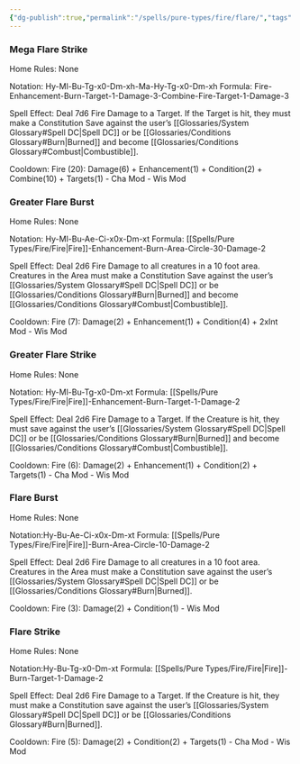 ```yaml
---
{"dg-publish":true,"permalink":"/spells/pure-types/fire/flare/","tags":["Spell/Fire","Spell/Damage"]}
---
```


### Mega Flare Strike
Home Rules: None

Notation: Hy-Ml-Bu-Tg-x0-Dm-xh-Ma-Hy-Tg-x0-Dm-xh
Formula: Fire-Enhancement-Burn-Target-1-Damage-3-Combine-Fire-Target-1-Damage-3

Spell Effect: 
Deal 7d6 Fire Damage to a Target. If the Target is hit, they must make a Constitution Save against the user’s [[Glossaries/System Glossary#Spell DC\|Spell DC]] or be [[Glossaries/Conditions Glossary#Burn\|Burned]] and become [[Glossaries/Conditions Glossary#Combust\|Combustible]].

Cooldown:
Fire (20): Damage(6) + Enhancement(1) + Condition(2) + Combine(10) + Targets(1) - Cha Mod - Wis Mod

### Greater Flare Burst
Home Rules: None

Notation: Hy-Ml-Bu-Ae-Ci-x0x-Dm-xt 
Formula: [[Spells/Pure Types/Fire/Fire\|Fire]]-Enhancement-Burn-Area-Circle-30-Damage-2

Spell Effect: 
Deal 2d6 Fire Damage to all creatures in a 10 foot area. Creatures in the Area must make a Constitution Save against the user’s [[Glossaries/System Glossary#Spell DC\|Spell DC]] or be [[Glossaries/Conditions Glossary#Burn\|Burned]] and become [[Glossaries/Conditions Glossary#Combust\|Combustible]].

Cooldown:
Fire (7): Damage(2) + Enhancement(1) + Condition(4) + 2xInt Mod - Wis Mod

### Greater Flare Strike
Home Rules: None

Notation: Hy-Ml-Bu-Tg-x0-Dm-xt
Formula: [[Spells/Pure Types/Fire/Fire\|Fire]]-Enhancement-Burn-Target-1-Damage-2

Spell Effect: 
Deal 2d6 Fire Damage to a Target. If the Creature is hit, they must save against the user’s [[Glossaries/System Glossary#Spell DC\|Spell DC]] or be [[Glossaries/Conditions Glossary#Burn\|Burned]] and become [[Glossaries/Conditions Glossary#Combust\|Combustible]].

Cooldown: 
Fire (6): Damage(2) + Enhancement(1) + Condition(2) + Targets(1) - Cha Mod - Wis Mod

### Flare Burst
Home Rules: None

Notation:Hy-Bu-Ae-Ci-x0x-Dm-xt
Formula: [[Spells/Pure Types/Fire/Fire\|Fire]]-Burn-Area-Circle-10-Damage-2

Spell Effect: 
Deal 2d6 Fire Damage to all creatures in a 10 foot area. Creatures in the Area must make a Constitution save against the user’s [[Glossaries/System Glossary#Spell DC\|Spell DC]] or be [[Glossaries/Conditions Glossary#Burn\|Burned]].

Cooldown: 
Fire (3): Damage(2) + Condition(1) - Wis Mod

### Flare Strike
Home Rules: None

Notation:Hy-Bu-Tg-x0-Dm-xt
Formula: [[Spells/Pure Types/Fire/Fire\|Fire]]-Burn-Target-1-Damage-2

Spell Effect: 
Deal 2d6 Fire Damage to a Target. If the Creature is hit, they must make a Constitution save against the user’s [[Glossaries/System Glossary#Spell DC\|Spell DC]] or be [[Glossaries/Conditions Glossary#Burn\|Burned]].

Cooldown:
Fire (5): Damage(2) + Condition(2) + Targets(1) - Cha Mod - Wis Mod